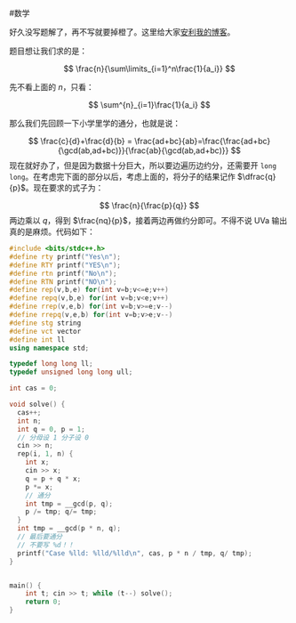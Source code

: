 #数学 

好久没写题解了，再不写就要掉橙了。这里给大家[安利我的博客](https://www.cnblogs.com/2044-space-elevator)。

题目想让我们求的是：

$$
\frac{n}{\sum\limits_{i=1}^n\frac{1}{a_i}}
$$

先不看上面的 $n$，只看：

$$
\sum^{n}_{i=1}\frac{1}{a_i}
$$


那么我们先回顾一下小学里学的通分，也就是说：

$$
\frac{c}{d}+\frac{d}{b} = \frac{ad+bc}{ab}=\frac{\frac{ad+bc}{\gcd(ab,ad+bc)}}{\frac{ab}{\gcd(ab,ad+bc)}}
$$
现在就好办了，但是因为数据十分巨大，所以要边遍历边约分，还需要开 `long long`。在考虑完下面的部分以后，考虑上面的，将分子的结果记作 $\dfrac{q}{p}$。现在要求的式子为：

$$
\frac{n}{\frac{p}{q}}
$$
两边乘以 $q$，得到 $\frac{nq}{p}$，接着两边再做约分即可。不得不说 UVa 输出真的是麻烦。代码如下：

```cpp
#include <bits/stdc++.h>
#define rty printf("Yes\n");
#define RTY printf("YES\n");
#define rtn printf("No\n");
#define RTN printf("NO\n");
#define rep(v,b,e) for(int v=b;v<=e;v++)
#define repq(v,b,e) for(int v=b;v<e;v++)
#define rrep(v,e,b) for(int v=b;v>=e;v--)
#define rrepq(v,e,b) for(int v=b;v>e;v--)
#define stg string
#define vct vector
#define int ll
using namespace std;

typedef long long ll;
typedef unsigned long long ull;

int cas = 0;

void solve() {
  cas++;
  int n;
  int q = 0, p = 1;
  // 分母设 1 分子设 0
  cin >> n;
  rep(i, 1, n) {
    int x;
    cin >> x;
    q = p + q * x;
    p *= x;
    // 通分
    int tmp = __gcd(p, q);
    p /= tmp; q/= tmp;
  }
  int tmp = __gcd(p * n, q); 
  // 最后要通分
  // 不要写 %d！！
  printf("Case %lld: %lld/%lld\n", cas, p * n / tmp, q/ tmp);
}


main() {
	int t; cin >> t; while (t--) solve();
	return 0;
}
```